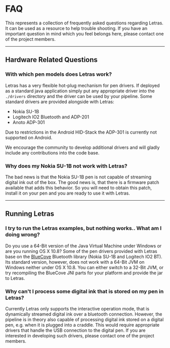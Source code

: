 # FAQ #

This represents a collection of frequently asked questions regarding Letras. It can be used as a resource to help trouble shooting. If you have an important question in mind which you feel belongs here, please contact one of the project members.




---


## Hardware Related Questions ##

### With which pen models does Letras work? ###

Letras has a very flexible hot-plug mechanism for pen drivers. If deployed as a standard java application simply put any appropriate driver into the `./drivers` directory and the driver can be used by your pipeline. Some standard drivers are provided alongside with Letras:

  * Nokia SU-1B
  * Logitech IO2 Bluetooth and ADP-201
  * Anoto ADP-301

Due to restrictions in the Android HID-Stack the ADP-301 is currently not supported on Android.

We encourage the community to develop additional drivers and will gladly include any contributions into the code base.

### Why does my Nokia SU-1B not work with Letras? ###

The bad news is that the Nokia SU-1B pen is not capable of streaming digital ink out of the box. The good news is, that there is a firmware patch available that adds this behavior. So you will need to obtain this patch, install it on your pen and you are ready to use it with Letras.


---


## Running Letras ##

### I try to run the Letras examples, but nothing works.. What am I doing wrong? ###

Do you use a 64-Bit version of the Java Virtual Machine under Windows or are you running OS X 10.8? Some of the pen drivers provided with Letras base on the [BlueCove](http://bluecove.org/) Bluetooth library (Nokia SU-1B and Logitech IO2 BT). Its standard version, however, does not work with a 64-Bit JVM on Windows neither under OS X 10.8. You can either switch to a 32-Bit JVM, or try recompiling the BlueCove JNI parts for your platform and provide the jar to Letras.

### Why can't I process some digital ink that is stored on my pen in Letras? ###

Currently Letras only supports the interactive operation mode, that is dynamically streamed digital ink over a bluetooth connection. However, the pipeline is in theory also capable of processing digital ink stored on a digital pen, e.g. when it is plugged into a craddle. This would require appropriate drivers that handle the USB connection to the digital pen. If you are interested in developing such drivers, please contact one of the project members.